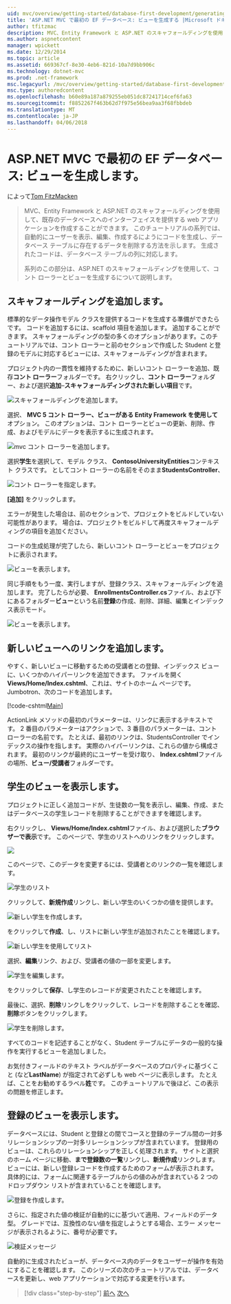 ```yaml
---
uid: mvc/overview/getting-started/database-first-development/generating-views
title: 'ASP.NET MVC で最初の EF データベース: ビューを生成する |Microsoft ドキュメント'
author: tfitzmac
description: MVC、Entity Framework と ASP.NET のスキャフォールディングを使用して、既存のデータベースへのインターフェイスを提供する web アプリケーションを作成することができます。 このチュートリアルの seri しています.
ms.author: aspnetcontent
manager: wpickett
ms.date: 12/29/2014
ms.topic: article
ms.assetid: 669367cf-8e30-4eb6-821d-10a7d9bb906c
ms.technology: dotnet-mvc
ms.prod: .net-framework
msc.legacyurl: /mvc/overview/getting-started/database-first-development/generating-views
msc.type: authoredcontent
ms.openlocfilehash: b60e89a187a879255eb051dc87241714cef6fa63
ms.sourcegitcommit: f8852267f463b62d7f975e56bea9aa3f68fbbdeb
ms.translationtype: MT
ms.contentlocale: ja-JP
ms.lasthandoff: 04/06/2018
---
```

<a name="ef-database-first-with-aspnet-mvc-generating-views"></a>ASP.NET MVC で最初の EF データベース: ビューを生成します。
====================
によって[Tom FitzMacken](https://github.com/tfitzmac)

> MVC、Entity Framework と ASP.NET のスキャフォールディングを使用して、既存のデータベースへのインターフェイスを提供する web アプリケーションを作成することができます。 このチュートリアルの系列では、自動的にユーザーを表示、編集、作成するにようにコードを生成し、データベース テーブルに存在するデータを削除する方法を示します。 生成されたコードは、データベース テーブルの列に対応します。
> 
> 系列のこの部分は、ASP.NET のスキャフォールディングを使用して、コント ローラーとビューを生成するについて説明します。


## <a name="add-scaffold"></a>スキャフォールディングを追加します。

標準的なデータ操作モデル クラスを提供するコードを生成する準備ができたらです。 コードを追加するには、scaffold 項目を追加します。 追加することができます。 スキャフォールディングの型の多くのオプションがあります。このチュートリアルでは、コント ローラーと前のセクションで作成した Student と登録のモデルに対応するビューには、スキャフォールディングが含まれます。

プロジェクト内の一貫性を維持するために、新しいコント ローラーを追加、既存**コント ローラー**フォルダーです。 右クリックし、**コント ローラー**フォルダー、および選択**追加**–**スキャフォールディングされた新しい項目**です。

![スキャフォールディングを追加します。](generating-views/_static/image1.png)

選択、 **MVC 5 コント ローラー、ビューがある Entity Framework を使用して**オプション。 このオプションは、コント ローラーとビューの更新、削除、作成、およびモデルにデータを表示するに生成されます。

![mvc コント ローラーを追加します。](generating-views/_static/image2.png)

選択**学生**を選択して、モデル クラス、 **ContosoUniversityEntities**コンテキスト クラスです。 としてコント ローラーの名前をそのまま**StudentsController**、

![コント ローラーを指定します。](generating-views/_static/image3.png)

**[追加]** をクリックします。

エラーが発生した場合は、前のセクションで、プロジェクトをビルドしていない可能性があります。 場合は、プロジェクトをビルドして再度スキャフォールディングの項目を追加ください。

コードの生成処理が完了したら、新しいコント ローラーとビューをプロジェクトに表示されます。

![ビューを表示します。](generating-views/_static/image4.png)

同じ手順をもう一度、実行しますが、登録クラス、スキャフォールディングを追加します。 完了したらが必要、 **EnrollmentsController.cs**ファイル、および下にあるフォルダー**ビュー**という名前**登録**の作成、削除、詳細、編集とインデックス表示モード。

![ビューを表示します。](generating-views/_static/image5.png)

## <a name="add-links-to-new-views"></a>新しいビューへのリンクを追加します。

やすく、新しいビューに移動するための受講者との登録、インデックス ビューに、いくつかのハイパーリンクを追加できます。 ファイルを開く**Views/Home/Index.cshtml**、これは、サイトのホーム ページです。 Jumbotron、次のコードを追加します。

[!code-cshtml[Main](generating-views/samples/sample1.cshtml)]

ActionLink メソッドの最初のパラメーターは、リンクに表示するテキストです。 2 番目のパラメーターはアクションで、3 番目のパラメーターは、コント ローラーの名前です。 たとえば、最初のリンクは、StudentsController でインデックスの操作を指します。 実際のハイパーリンクは、これらの値から構成されます。 最初のリンクが最終的にユーザーを受け取り、 **Index.cshtml**ファイルの場所、**ビュー/受講者**フォルダーです。

## <a name="display-student-views"></a>学生のビューを表示します。

プロジェクトに正しく追加コードが、生徒数の一覧を表示し、編集、作成、またはデータベースの学生レコードを削除することができますを確認します。

右クリックし、 **Views/Home/Index.cshtml**ファイル、および選択した**ブラウザーで表示**です。 このページで、学生のリストへのリンクをクリックします。

![](generating-views/_static/image6.png)

このページで、このデータを変更するには、受講者とのリンクの一覧を確認します。

![学生のリスト](generating-views/_static/image7.png)

クリックして、**新規作成**リンクし、新しい学生のいくつかの値を提供します。

![新しい学生を作成します。](generating-views/_static/image8.png)

をクリックして**作成**、し、リストに新しい学生が追加されたことを確認します。

![新しい学生を使用してリスト](generating-views/_static/image9.png)

選択、**編集**リンク、および、受講者の値の一部を変更します。

![学生を編集します。](generating-views/_static/image10.png)

をクリックして**保存**、し学生のレコードが変更されたことを確認します。

最後に、選択、**削除**リンクしをクリックして、レコードを削除することを確認、**削除**ボタンをクリックします。

![学生を削除します。](generating-views/_static/image11.png)

すべてのコードを記述することがなく、Student テーブルにデータの一般的な操作を実行するビューを追加しました。

お気付きフィールドのテキスト ラベルがデータベースのプロパティに基づくこと (など**LastName**) が指定されて必ずしも web ページに表示します。 たとえば、ことをお勧めするラベル**姓**です。 このチュートリアルで後ほど、この表示の問題を修正します。

## <a name="display-enrollment-views"></a>登録のビューを表示します。

データベースには、Student と登録との間でコースと登録のテーブル間の一対多リレーションシップの一対多リレーションシップが含まれています。 登録用のビューは、これらのリレーションシップを正しく処理されます。 サイトと選択のホーム ページに移動、**まで登録数の一覧**リンクし、**新規作成**リンクします。 ビューには、新しい登録レコードを作成するためのフォームが表示されます。 具体的には、フォームに関連するテーブルからの値のみが含まれている 2 つのドロップダウン リストが含まれていることを確認します。

![登録を作成します。](generating-views/_static/image12.png)

さらに、指定された値の検証が自動的にに基づいて適用、フィールドのデータ型。 グレードでは、互換性のない値を指定しようとする場合、エラー メッセージが表示されるように、番号が必要です。

![検証メッセージ](generating-views/_static/image13.png)

自動的に生成されたビューが、データベース内のデータをユーザーが操作を有効にすることを確認します。 このシリーズの次のチュートリアルでは、データベースを更新し、web アプリケーションで対応する変更を行います。

> [!div class="step-by-step"]
> [前へ](creating-the-web-application.md)
> [次へ](changing-the-database.md)
